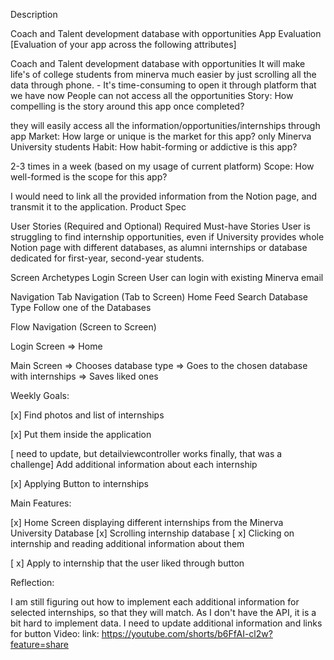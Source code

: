 Description

Coach and Talent development database with opportunities
App Evaluation [Evaluation of your app across the following attributes]

Coach and Talent development database with opportunities
It will make life's of college students from minerva much easier by just scrolling all the data through phone. - It's time-consuming to open it through platform that we have now
People can not access all the opportunities
Story: How compelling is the story around this app once completed?

they will easily access all the information/opportunities/internships through app Market: How large or unique is the market for this app?
only Minerva University students
Habit: How habit-forming or addictive is this app?

2-3 times in a week (based on my usage of current platform)
Scope: How well-formed is the scope for this app?

I would need to link all the provided information from the Notion page, and transmit it to the application.
Product Spec

User Stories (Required and Optional) Required Must-have Stories
User is struggling to find internship opportunities, even if University provides whole Notion page with different databases, as alumni internships or database dedicated for first-year, second-year students.

Screen Archetypes
Login Screen User can login with existing Minerva email

Navigation
Tab Navigation (Tab to Screen) Home Feed Search Database Type Follow one of the Databases

Flow Navigation (Screen to Screen)

Login Screen => Home

Main Screen => Chooses database type => Goes to the chosen database with internships => Saves liked ones



Weekly Goals: 

[x] Find photos and list of internships 

[x] Put them inside the application

[ need to update, but detailviewcontroller works finally, that was a challenge] Add additional information about each internship

[x] Applying Button to internships

Main Features:

[x] Home Screen displaying different internships from the Minerva University Database [x] Scrolling internship database 
[ x] Clicking on internship and reading additional information about them 

[ x] Apply to internship that the user liked through button 

Reflection:

I am still figuring out how to implement each additional information for selected internships, so that they will match. As I don't have the API, it is a bit hard to implement data.
I need to update additional information and links for button 
Video: link: https://youtube.com/shorts/b6FfAI-cl2w?feature=share
